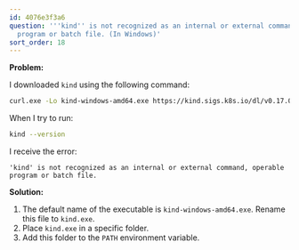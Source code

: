 ```yaml
---
id: 4076e3f3a6
question: '''kind'' is not recognized as an internal or external command, operable
  program or batch file. (In Windows)'
sort_order: 18
---
```


**Problem:**

I downloaded `kind` using the following command:

```bash
curl.exe -Lo kind-windows-amd64.exe https://kind.sigs.k8s.io/dl/v0.17.0/kind-windows-amd64
```

When I try to run:

```bash
kind --version
```

I receive the error:

```plaintext
'kind' is not recognized as an internal or external command, operable program or batch file.
```

**Solution:**

1. The default name of the executable is `kind-windows-amd64.exe`. Rename this file to `kind.exe`.
2. Place `kind.exe` in a specific folder.
3. Add this folder to the `PATH` environment variable.